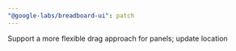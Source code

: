 ```yaml
---
"@google-labs/breadboard-ui": patch
---
```


Support a more flexible drag approach for panels; update location
